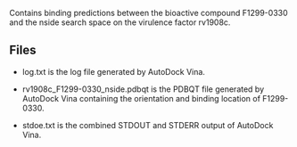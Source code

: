 Contains binding predictions between the bioactive compound F1299-0330 and the nside search space on the virulence factor rv1908c.

## Files

- log.txt is the log file generated by AutoDock Vina.

- rv1908c_F1299-0330_nside.pdbqt is the PDBQT file generated by AutoDock Vina containing the orientation and binding location of F1299-0330.

- stdoe.txt is the combined STDOUT and STDERR output of AutoDock Vina.

